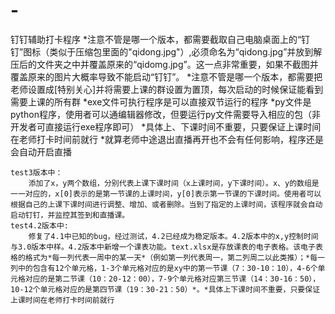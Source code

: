 # -
钉钉辅助打卡程序
*注意不管是哪一个版本，都需要截取自己电脑桌面上的“钉钉”图标（类似于压缩包里面的"qidong.jpg"）,必须命名为“qidong.jpg”并放到解压后的文件夹之中并覆盖原来的“qidomg.jpg”。这一点非常重要，如果不截图并覆盖原来的图片大概率导致不能启动“钉钉”。
*注意不管是哪一个版本，都需要把老师设置成[特别关心]并将需要上课的群设置为置顶，每次启动的时候保证能看到需要上课的所有群
*exe文件可执行程序是可以直接双节运行的程序
*py文件是python程序，使用者可以通编辑器修改，但要运行py文件需要导入相应的包（非开发者可直接运行exe程序即可）
*具体上、下课时间不重要，只要保证上课时间在老师打卡时间前就行
*就算老师中途退出直播再开也不会有任何影响，程序还是会自动开启直播

    test3版本中：
        添加了x，y两个数组，分别代表上课下课时间（x上课时间，y下课时间）。x、y的数组是一一对应的，x[0]表示的是第一节课的上课时间，y[0]表示第一节课的下课时间。使用者可以根据自己的上课下课时间进行调整、增加、或者删除。当到了指定的上课时间，该程序就会自动启动钉钉，并监控其签到和直播课。
    test4.2版本中:
        修复了4.1中已知的bug，经过测试，4.2已经成为稳定版本。4.2版本中的x,y控制时间与3.0版本中样。4.2版本中新增一个课表功能。text.xlsx是存放课表的电子表格。该电子表格的格式为*每一列代表一周中的某一天*（例如第一列代表周一，第二列周二以此类推）；*每一列中的包含有12个单元格，1-3个单元格对应的是xy中的第一节课（7：30-10：10），4-6个单元格对应的是第二节课（10：20-12：00），7-9个单元格对应第三节课（14：30-16：50），10-12个单元格对应的是第四节课（19：30-21：50）*。*具体上下课时间不重要，只要保证上课时间在老师打卡时间前就行
